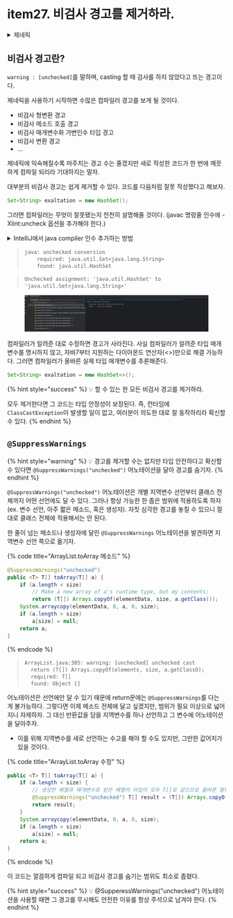 # item27. 비검사 경고를 제거하라.

<details>

<summary>제네릭</summary>

제네릭 타입을 이용함으로써 잘못된 타입이 사용될 수 있는 문제를 컴파일 과정에서 제거할 수 있게 되었다. 메소드를 정의할 때 type을 parameter로 사용할 수 있도록 한다. 타입 파라미터는 코드 작성 시 구체적인 타입으로 대체되어 다양한 코드를 생성하도록 해준다.

## 제네릭의 이점

* 컴파일 시 강한 타입 체크를 할 수 있다.&#x20;
* 타입 변환(casting)을 제거한다.&#x20;
  * 비제네릭 코드는 불필요한 타입 변환을 하기 때문에 프로그램 성능에 악영향을 미친다.&#x20;

```java
List list = new ArrayList();
list.add("hello");
String str = (String) list.get(0);// 타입 변환을 해야 한다. 
```

```java
List<String> list = new ArrayList<String>();
list.add("hello");
String str = list.get(0); // 타입 변환을 하지 않는다. (프로그램 성능 향상)
```

## 와일드카드 타입 `(<?>, <? extends ...>, <? super ...>)`

코드에서 ?를 일반적으로 와일드카드(wildcard)라고 부른다. 제네릭 타입을 매개값이나 리턴 타입으로 사용할 때 구체적인 타입 대신에 와일드카드를 다음과 같이 세 가지 형태로 사용할 수 있다.&#x20;

```java
public class Course<T> {
    private String name;
    private T[] students;

    public Course(String name, int capacity) {
        this.name = name;
        this.students = (T[]) (new Object[capacity]); // 타입 파라미터로 배열을 생성하려면 new T[n] 형태로 배열을 생성할 수 없고 (T[]) (new Object[n]으로 생성해야 한다.)
    }

    public String getName() {
        return name;
    }

    public T[] getStudents() {
        return students;
    }
    
    public void add(T t) {
        // 배열에 비어 있는 부분을 찾아서 수강생을 추가하는 메소드
        for (int i = 0; i < students.length; i++) {
            if (students[i] == null) {
                students[i] = t;
                break;
            }
        }
    }
}

```

*

    <figure><img src="../.gitbook/assets/file.excalidraw (2).svg" alt=""><figcaption></figcaption></figure>
* `Course<?>`: Unbounded Wildcards (제한 없음)
  * 수강생은 모든 타입(Person, Worker, Student, HighStudent, Dog)이 될 수 있다.
* `Course<? extends Student>`: Upper Bounded Wildcards (상위 클래스 제한)
  * 수강생은 Student와 HighStudent만 될 수 있다.&#x20;
* `Course<? super Worker>`: Lower Bounded Wildcards (하위 클래스 제한)
  * 수강생은 Worker와 Person만 될 수 있다.&#x20;

### 제네릭 타입\<T>와 와일드 카드\<?>의 차이는?

* 제네릭 : 타입을 모르지만, 타입을 정해지면 그 타입의 특성에 맞게 사용한다.
* 와일드 카드 : 무슨 타입인지 모르고, 무슨 타입인지 신경쓰지 않는다. 타입을 확정하지 않고 가능성을 열어둔다.

특정 타입을 지정하여 타입에 따른 메소드를 사용하고 싶다면 제네릭 타입을 사용해야 한다.

</details>

## 비검사 경고란?

`warning : [unchecked]`를 말하며, casting 할 때 검사를 하지 않았다고 뜨는 경고이다.

제네릭을 사용하기 시작하면 수많은 컴파일러 경고를 보게 될 것이다.&#x20;

* 비검사 형변환 경고
* 비검사 메소드 호출 경고&#x20;
* 비검사 매개변수화 가변인수 타입 경고
* 비검사 변환 경고
* ...

제네릭에 익숙해질수록 마주치는 경고 수는 줄겠지만 새로 작성한 코드가 한 번에 깨끗하게 컴파일 되리라 기대하지는 말자.&#x20;

대부분의 비검사 경고는 쉽게 제거할 수 있다. 코드를 다음처럼 잘못 작성했다고 해보자.&#x20;

```java
Set<String> exaltation = new HashSet();
```

그러면 컴파일러는 무엇이 잘못됐는지 천천히 설명해줄 것이다. (javac 명령줄 인수에 -Xlint:uncheck 옵션을 추가해야 한다.)

<details>

<summary>IntelliJ에서 java compiler 인수 추가하는 방법</summary>

*

    <figure><img src="../.gitbook/assets/image (2) (1).png" alt=""><figcaption></figcaption></figure>

</details>

> ```
> java: unchecked conversion 
>     required: java.util.Set<java.lang.String> 
>     found: java.util.HashSet
> ```

> ```
> Unchecked assignment: 'java.util.HashSet' to 'java.util.Set<java.lang.String>'
> ```

<figure><img src="../.gitbook/assets/image (3).png" alt=""><figcaption></figcaption></figure>

컴파일러가 알려준 대로 수정하면 경고가 사라진다. 사실 컴파일러가 알려준 타입 매개변수를 명시하지 않고, 자바7부터 지원하는 다이아몬드 연산자(<>)만으로 해결 가능하다. 그러면 컴파일러가 올바른 실제 타입 매개변수를 추론해준다.

```java
Set<String> exaltation = new HashSet<>();
```

{% hint style="success" %}
💡 할 수 있는 한 모든 비검사 경고를 제거하라.&#x20;

모두 제거한다면 그 코드는 타입 안정성이 보장된다. 즉, 런타임에 `ClassCastException`이 발생할 일이 없고, 여러분이 의도한 대로 잘 동작하리라 확신할 수 있다.
{% endhint %}



## `@SuppressWarnings`

{% hint style="warning" %}
💡 경고를 제거할 수는 없지만 타입 안전하다고 확신할 수 있다면 `@SuppressWarnings("unchecked")` 어노테이션을 달아 경고를 숨기자.
{% endhint %}

`@SuppressWarnings("unchecked")` 어노테이션은 개별 지역변수 선언부터 클래스 전체까지 어떤 선언에도 달 수 있다. 그러나 항상 가능한 한 좁은 범위에 적용하도록 하자(ex. 변수 선언, 아주 짧은 메소드, 혹은 생성자). 자칫 심각한 경고를 놓칠 수 있으니 절대로 클래스 전체에 적용해서는 안 된다.

한 줄이 넘는 메소드나 생성자에 달린 `@SuppressWarnings` 어노테이션을 발견하면 지역변수 선언 쪽으로 옮기자.

{% code title="ArrayList.toArray 메소드" %}
```java
@SuppressWarnings("unchecked")
public <T> T[] toArray(T[] a) {
    if (a.length < size)
        // Make a new array of a's runtime type, but my contents:
        return (T[]) Arrays.copyOf(elementData, size, a.getClass());
    System.arraycopy(elementData, 0, a, 0, size);
    if (a.length > size)
        a[size] = null;
    return a;
}
```
{% endcode %}

> ```null
> ArrayList.java:305: warning: [unchecked] unchecked cast
> 	return (T[]) Arrays.copyOf(elements, size, a.getClassO);
>   required: T[]
>   found: Object []
> ```

어노테이션은 선언에만 달 수 있기 때문에 return문에는 `@SuppressWarnings`를 다는 게 불가능하다. 그렇다면 이제 메소드 전체에 달고 싶겠지만, 범위가 필요 이상으로 넓어지니 자제하자. 그 대신 반환값을 담을 지역변수를 하나 선언하고 그 변수에 어노테이션을 달아주자.

* 이를 위해 지역변수를 새로 선언하는 수고를 해야 할 수도 있지만, 그만한 값어치가 있을 것이다.&#x20;

{% code title="ArrayList.toArray 수정" %}
```java
public <T> T[] toArray(T[] a) {
    if (a.length < size) {
        // 생성한 배열과 매개변수로 받은 배열의 타입이 모두 T[]로 같으므로 올바른 형변환이다.
        @SuppressWarnings("unchecked") T[] result = (T[]) Arrays.copyOf(elements, size, a.getClass());
        return result;
    }
    System.arraycopy(elementData, 0, a, 0, size);
    if (a.length > size)
        a[size] = null;
    return a;
}
```
{% endcode %}

이 코드는 깔끔하게 컴파일 되고 비검사 경고를 숨기는 범위도 최소로 좁혔다.&#x20;

{% hint style="success" %}
💡 @SupperessWarnings("unchecked") 어노테이션을 사용할 때면 그 경고를 무시해도 안전한 이유를 항상 주석으로 남겨야 한다.
{% endhint %}

